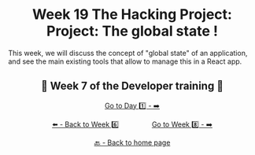 <h1 align="center">Week 19 The Hacking Project: Project: The global state !</h1>

This week, we will discuss the concept of "global state" of an application, and see the main existing tools that allow to manage this in a React app.

<h2 align="center">🎉 Week 7 of the Developer training 🎉</h2>

<div align="center">

  [Go to Day 1️⃣ - ➡️](https://github.com/BenjaminCharmes/THP_Developer/tree/main/Week_7/Day_1)

</div>

<div align="center">
  
  [⬅️ - Back to Week 6️⃣](https://github.com/BenjaminCharmes/THP_Developer/tree/main/Week_6)
  &nbsp;&nbsp;&nbsp;&nbsp;&nbsp;&nbsp;&nbsp;&nbsp;&nbsp;&nbsp;&nbsp;&nbsp;&nbsp;&nbsp;&nbsp;
  [Go to Week 8️⃣ - ➡️](https://github.com/BenjaminCharmes/THP_Developer/tree/main/Week_8)

</div>

<div align="center">

  [🔙 - Back to home page](https://github.com/BenjaminCharmes/THP_Developer)

</div>
